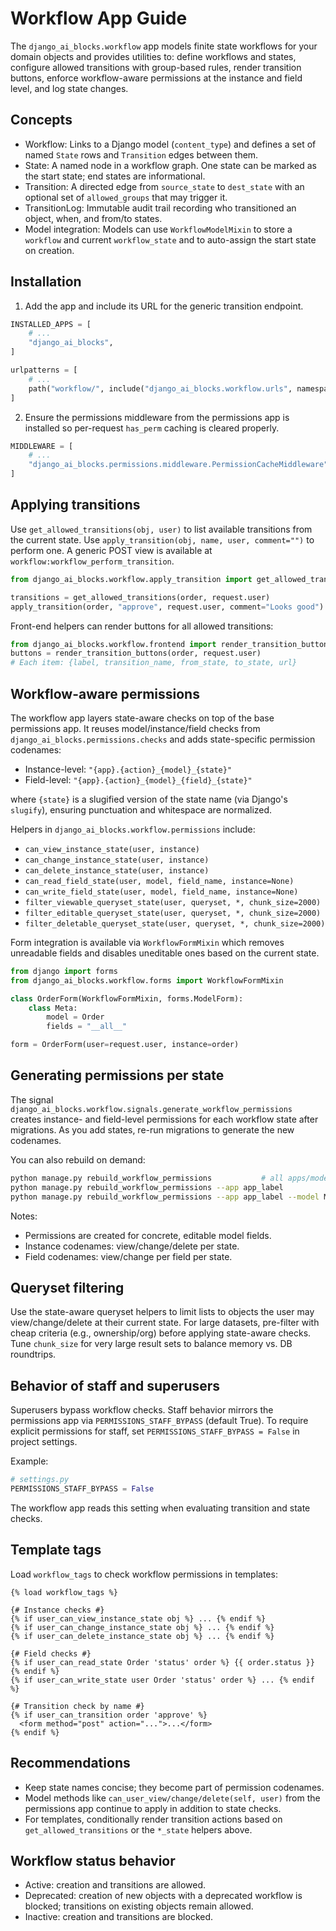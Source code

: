 # Workflow App Guide

The `django_ai_blocks.workflow` app models finite state workflows for your domain objects
and provides utilities to: define workflows and states, configure allowed
transitions with group-based rules, render transition buttons, enforce
workflow-aware permissions at the instance and field level, and log state
changes.

## Concepts

- Workflow: Links to a Django model (`content_type`) and defines a set of
  named `State` rows and `Transition` edges between them.
- State: A named node in a workflow graph. One state can be marked as the
  start state; end states are informational.
- Transition: A directed edge from `source_state` to `dest_state` with an
  optional set of `allowed_groups` that may trigger it.
- TransitionLog: Immutable audit trail recording who transitioned an object,
  when, and from/to states.
- Model integration: Models can use `WorkflowModelMixin` to store a `workflow`
  and current `workflow_state` and to auto-assign the start state on creation.

## Installation

1) Add the app and include its URL for the generic transition endpoint.

```python
INSTALLED_APPS = [
    # ...
    "django_ai_blocks",
]

urlpatterns = [
    # ...
    path("workflow/", include("django_ai_blocks.workflow.urls", namespace="workflow")),
]
```

2) Ensure the permissions middleware from the permissions app is installed so
   per-request `has_perm` caching is cleared properly.

```python
MIDDLEWARE = [
    # ...
    "django_ai_blocks.permissions.middleware.PermissionCacheMiddleware",
]
```

## Applying transitions

Use `get_allowed_transitions(obj, user)` to list available transitions from the
current state. Use `apply_transition(obj, name, user, comment="")` to perform
one. A generic POST view is available at
`workflow:workflow_perform_transition`.

```python
from django_ai_blocks.workflow.apply_transition import get_allowed_transitions, apply_transition

transitions = get_allowed_transitions(order, request.user)
apply_transition(order, "approve", request.user, comment="Looks good")
```

Front-end helpers can render buttons for all allowed transitions:

```python
from django_ai_blocks.workflow.frontend import render_transition_buttons
buttons = render_transition_buttons(order, request.user)
# Each item: {label, transition_name, from_state, to_state, url}
```

## Workflow-aware permissions

The workflow app layers state-aware checks on top of the base permissions app.
It reuses model/instance/field checks from `django_ai_blocks.permissions.checks` and adds
state-specific permission codenames:

- Instance-level: `"{app}.{action}_{model}_{state}"`
- Field-level:    `"{app}.{action}_{model}_{field}_{state}"`

where `{state}` is a slugified version of the state name (via Django's
`slugify`), ensuring punctuation and whitespace are normalized.

Helpers in `django_ai_blocks.workflow.permissions` include:

- `can_view_instance_state(user, instance)`
- `can_change_instance_state(user, instance)`
- `can_delete_instance_state(user, instance)`
- `can_read_field_state(user, model, field_name, instance=None)`
- `can_write_field_state(user, model, field_name, instance=None)`
- `filter_viewable_queryset_state(user, queryset, *, chunk_size=2000)`
- `filter_editable_queryset_state(user, queryset, *, chunk_size=2000)`
- `filter_deletable_queryset_state(user, queryset, *, chunk_size=2000)`

Form integration is available via `WorkflowFormMixin` which removes unreadable
fields and disables uneditable ones based on the current state.

```python
from django import forms
from django_ai_blocks.workflow.forms import WorkflowFormMixin

class OrderForm(WorkflowFormMixin, forms.ModelForm):
    class Meta:
        model = Order
        fields = "__all__"

form = OrderForm(user=request.user, instance=order)
```

## Generating permissions per state

The signal `django_ai_blocks.workflow.signals.generate_workflow_permissions` creates
instance- and field-level permissions for each workflow state after migrations.
As you add states, re-run migrations to generate the new codenames.

You can also rebuild on demand:

```bash
python manage.py rebuild_workflow_permissions           # all apps/models
python manage.py rebuild_workflow_permissions --app app_label
python manage.py rebuild_workflow_permissions --app app_label --model ModelName
```

Notes:
- Permissions are created for concrete, editable model fields.
- Instance codenames: view/change/delete per state.
- Field codenames: view/change per field per state.

## Queryset filtering

Use the state-aware queryset helpers to limit lists to objects the user may
view/change/delete at their current state. For large datasets, pre-filter with
cheap criteria (e.g., ownership/org) before applying state-aware checks. Tune
`chunk_size` for very large result sets to balance memory vs. DB roundtrips.

## Behavior of staff and superusers

Superusers bypass workflow checks. Staff behavior mirrors the permissions app
via `PERMISSIONS_STAFF_BYPASS` (default True). To require explicit permissions
for staff, set `PERMISSIONS_STAFF_BYPASS = False` in project settings.

Example:

```python
# settings.py
PERMISSIONS_STAFF_BYPASS = False
```

The workflow app reads this setting when evaluating transition and state
checks.

## Template tags

Load `workflow_tags` to check workflow permissions in templates:

```django
{% load workflow_tags %}

{# Instance checks #}
{% if user_can_view_instance_state obj %} ... {% endif %}
{% if user_can_change_instance_state obj %} ... {% endif %}
{% if user_can_delete_instance_state obj %} ... {% endif %}

{# Field checks #}
{% if user_can_read_state Order 'status' order %} {{ order.status }} {% endif %}
{% if user_can_write_state user Order 'status' order %} ... {% endif %}

{# Transition check by name #}
{% if user_can_transition order 'approve' %}
  <form method="post" action="...">...</form>
{% endif %}
```

## Recommendations

- Keep state names concise; they become part of permission codenames.
- Model methods like `can_user_view/change/delete(self, user)` from the
  permissions app continue to apply in addition to state checks.
- For templates, conditionally render transition actions based on
  `get_allowed_transitions` or the `*_state` helpers above.

## Workflow status behavior

- Active: creation and transitions are allowed.
- Deprecated: creation of new objects with a deprecated workflow is blocked; transitions on existing objects remain allowed.
- Inactive: creation and transitions are blocked.
